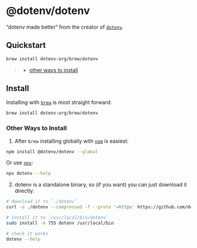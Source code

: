 # @dotenv/dotenv

“dotenv made better“ from the creator of [`dotenv`](https://github.com/motdotla/dotenv).

## Quickstart

```sh
brew install dotenv-org/brew/dotenv
```
> * [other ways to install](#install)

## Install

Installing with [`brew`](https://brew.sh) is most straight forward:

```sh
brew install dotenv-org/brew/dotenv
```

### Other Ways to Install

1. After `brew` installing globally with [`npm`](https://www.npmjs.com/package/@dotenv/dotenv) is easiest:

```sh
npm install @dotenv/dotenv --global
```

Or use [`npx`](https://docs.npmjs.com/cli/v8/commands/npx):

```sh
npx dotenv --help
```

2. dotenv is a standalone binary, so (if you want) you can just download it directly:

```sh
# download it to `./dotenv`
curl -o ./dotenv --compressed -f --proto '=https' https://github.com/dotenv-org/dotenv/releases/latest/download/dotenv-$(uname)-$(uname -m).tar.gz

# install it to `/usr/local/bin/dotenv`
sudo install -m 755 dotenv /usr/local/bin

# check it works
dotenv --help
```


